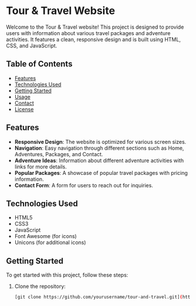 # Tour & Travel Website

Welcome to the Tour & Travel website! This project is designed to provide users with information about various travel packages and adventure activities. It features a clean, responsive design and is built using HTML, CSS, and JavaScript.

## Table of Contents

- [Features](#features)
- [Technologies Used](#technologies-used)
- [Getting Started](#getting-started)
- [Usage](#usage)
- [Contact](#contact)
- [License](#license)

## Features

- **Responsive Design**: The website is optimized for various screen sizes.
- **Navigation**: Easy navigation through different sections such as Home, Adventures, Packages, and Contact.
- **Adventure Ideas**: Information about different adventure activities with links for more details.
- **Popular Packages**: A showcase of popular travel packages with pricing information.
- **Contact Form**: A form for users to reach out for inquiries.

## Technologies Used

- HTML5
- CSS3
- JavaScript
- Font Awesome (for icons)
- Unicons (for additional icons)

## Getting Started

To get started with this project, follow these steps:

1. Clone the repository:
   ```bash
   [git clone https://github.com/yourusername/tour-and-travel.git](https://rajeswari2422.github.io/Tour-project/)
